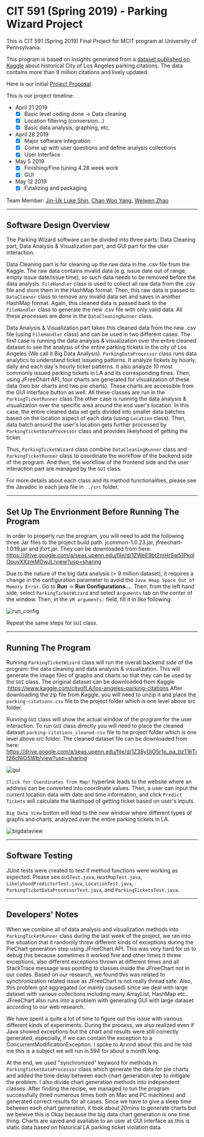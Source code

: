 # CIT 591 (Spring 2019) - Parking Wizard Project

This is CIT 591 (Spring 2019) Final Project for MCIT program at University of Pennsylvania.

This program is based on insights generated from a [dataset published on Kaggle](https://www.kaggle.com/cityofLA/los-angeles-parking-citations) about
historical City of Los Angeles parking citations. The data contains more than 9 million citations
and lively updated.

Here is our initial [Project Proposal](https://drive.google.com/a/seas.upenn.edu/file/d/1B0v8sF-ZCAvBWlpojwkA7Xn3dThQWnpf/view?usp=sharing).

This is our project timeline:
*	April 21 2019 
	* [x]	Basic level coding done -> Data cleaning
	* [x]	Location filtering (conversion…)
	* [x]	Basic data analysis, graphing, etc.
*	April 28 2019
	* [x]	Major software integration
	* [x]	Come up with user questions and define analysis collections
	* [x]	User Interface
*	May 5 2019
	* [x]	Finishing/Fine tuning 4.28 week work
	* [x]	GUI
*	May 12 2019
	* [x]	Finalizing and packaging

Team Member: [Jin-Uk Luke Shin](https://github.com/jinukshin), [Chan Woo Yang](https://github.com/chanwooyang), [Weiwen Zhao](https://github.com/weiwenz33)

*******

## Software Design Overview

The Parking Wizard software can be divided into three parts: Data Cleaning part, Data Analysis & Visualization part, and GUI part for the user interaction.

Data Cleaning part is for cleaning up the raw data in the .csv file from the Kaggle. The raw data contains invalid data (e.g. issue date out of range, empty issue date/issue time), so such data needs to be removed before the data analysis. `FileHandler` class is used to collect all raw data from the .csv file and store them in the HashMap format. Then, this raw data is passed to `DataCleaner` class to remove any invalid data set and saves in another HashMap format. Again, this cleaned data is passed back to the `FileHandler` class to generate the new .csv file with only valid data. All these processes are done in the `DataCleaningRunner` class.

Data Analysis & Visualization part takes this cleaned data from the new .csv file (using `FileHandler` class) and can be used in two different cases. The first case is running the data analysis & visualization over the entire cleaned dataset to see the analysis of the entire parking tickets in the city of Los Angeles (We call it Big Data Analysis). `ParkingDataProcessor` class runs data analytics to understand ticket issueing patterns. It analyze tickets by hourly, daily and each day's hourly ticket patterns. It also analyze 10 most commonly issued parking tickets in LA and its corresponding fines. Then, using JFreeChart API, four charts are generated for visualization of these data (two bar charts and two pie charts). These charts are accessible from the GUI interface button as well. All these classes are run in the `ParkingTicketRunner` class.The other case is running the data analysis & visualization over the specific area around the end user's location. In this case, the entire cleaned data set gets divided into smaller data batches based on the location aspect of each data (using `Location` class). Then, data batch around the user's location gets further processed by `ParkingTicketDataProcessor` class and provides likelyhood of getting the ticket.

Thus, `ParkingTicketWizard` class combine `DataCleaningRunner` class and `ParkingTicketRunner` class to coordinate the workflow of the backend side of the program. And then, the workflow of the frontend side and the user interaction part are managed by the `GUI` class.

For more details about each class and its method functionalities, please see the Javadoc in each java file in `../src` folder.


********
[//]: # (Image References)

[run_config]: ./README_images/run_config.png "run_config"
[gui]: ./README_images/gui.png "gui"
[bigdataview]: ./README_images/bigdataview.png "bigdataview"

## Set Up The Envrionment Before Running The Program

In order to properly run the program, you will need to add the following three Jar files to the project build path. jcommon-1.0.23.jar, jfreechart-1.0.19.jar and jfxrt.jar.  They can be downloaded from here: https://drive.google.com/a/seas.upenn.edu/file/d/1ZWeE9bt2mHrSw51PkqIOouyXXzmMOwJL/view?usp=sharing


Due to the nature of the big data analysis (> 9 million dataset), it requires a change in the configuration parameter to avoid the `Java Heap Space Out of Memory Error`. Go to **Run** -> **Run Configurations...**. Then, from the left hand side, select `ParkingTicketWizard` and select `Arguments` tab on the center of the window. Then, in the `VM arguments:` field, fill it in like following:

![run_config][run_config]

Repeat the same steps for `GUI` class.

********

## Running The Program

Running `ParkingTicketWizard` class will run the overall backend side of the program: the data cleaning and data analysis & visualization. This will generate the image files of graphs and charts so that they can be used by the `GUI` class. The original dataset can be downloaded from Kaggle :https://www.kaggle.com/cityofLA/los-angeles-parking-citations After downloading the zip file from Kaggle, you will need to unzip it and place the `parking-citations.csv` file to the project folder which is one level above src folder. 

Running `GUI` class will show the actual window of the program for the user interaction. To run `GUI` class directly you will need to place the cleaned dataset `parking-citations_cleaned.csv` file to he project folder which is one level above src folder. The cleaned dataset file can be downloaded from here: https://drive.google.com/a/seas.upenn.edu/file/d/1Z38yOiO5r1p_pa_bzT9iTif26cNiOSWb/view?usp=sharing

![gui][gui]

`Click for Coordinates from Map!` hyperlink leads to the website where an address can be converted into coordinate values. Then, a user can input the current location data with date and time information, and click `Predict Tickets` will calculate the likelihood of getting ticket based on user's inputs.

`Big Data View` button will lead to the new window where different types of graphs and charts, analyzed over the entire parking tickets in LA. 

![bigdataview][bigdataview]

********

## Software Testing

JUnit tests were created to test if method functions were working as expected. Please see `GUITest.java`, `HeatMapTest.java`, `LikelyhoodPredictorTest.java`, `LocationTest.java`, `ParkingTicketDataProcessorTest.java`, and `ParkingTicketsTest.java`.

*********

## Developers' Notes

When we combine all of data analysis and visualization methods into `ParkingTicketRunner` class during the last week of the project, we ran into the situation that it randomly threw different kinds of exceptions during the PieChart generation step using JFreeChart API. This was very hard for us to debug this because sometimes it worked fine and other times it threw exceptions, also different exceptions thrown at different times and all StackTrace message was pointing to classes inside the JFreeChart not in our codes. Based on our research, we found this was related to synchronization related issue as JFreeChart is not really thread safe. Also, this problem got aggregated (or mainly caused) since we deal with large dataset with various collections including many ArrayList, HashMap etc.. JFreeChart also runs into a problem with generating GUI with large dataset according to our web research.  

We have spent a quite a lot of time to figure out this issue with various different kinds of experiments. During the process, we also realized even if Java showed exceptions but the chart and results were still correctly generated, especially, if we can contain the exception to a ConcurrentModificationException. I spoke to Arvind about this and he told me this is a subject we will run in 594 for about a month long.

At the end, we used "synchronized" keyword for methods in `ParkingTicketDataProcessor` class which generate the data for pie charts and added the time delay between each chart generation step to mitigate the problem. I also divide chart generation methods into independent classes. After finding the recipe, we managed ro tun the program successfully (tried numerous times both on Mac and PC machines) and generated correct results for all cases. Since we have to give a sleep time between each chart generation, it took about 20mins to generate charts but we beleive this is Okay because the big data chart generation is one time thing. Charts are saved and available to an user at GUI interface as this is static data based on historical LA parking ticket violation data. 

